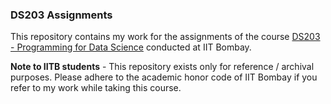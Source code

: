 ### DS203 Assignments

This repository contains my work for the assignments of the course [DS203 - Programming for Data Science](https://www.minds.iitb.ac.in/index.php/academics?id=20) conducted at IIT Bombay.  

**Note to IITB students** - This repository exists only for reference / archival purposes. Please adhere to the academic honor code of IIT Bombay if you refer to my work while taking this course.